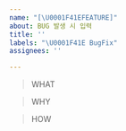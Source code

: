 ```yaml
---
name: "[\U0001F41EFEATURE]"
about: BUG 발생 시 입력
title: ''
labels: "\U0001F41E BugFix"
assignees: ''

---
```


> WHAT


> WHY


> HOW
